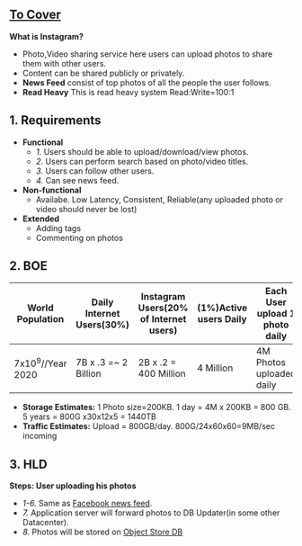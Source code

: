 ## [To Cover](/System-Design/Scalable)

**What is Instagram?** 
  - Photo,Video sharing service here users can upload photos to share them with other users.
  - Content can be shared publicly or privately.
  - **News Feed** consist of top photos of all the people the user follows.
  - **Read Heavy** This is read heavy system Read:Write=100:1

## 1. Requirements
- **Functional**
  - *1.* Users should be able to upload/download/view photos.
  - *2.* Users can perform search based on photo/video titles.
  - *3.* Users can follow other users.
  - *4.* Can see news feed.
- **Non-functional**
  - Availabe. Low Latency, Consistent, Reliable(any uploaded photo or video should never be lost)
- **Extended**
  - Adding tags
  - Commenting on photos

## 2. BOE

|World Population|Daily Internet Users(30%)|Instagram Users(20% of Internet users)|(1%)Active users Daily|Each User upload 1 photo daily|Photos/sec|
|---|---|---|---|---|---|
|7x10<sup>9</sup>//Year 2020|7B x .3 =~ 2 Billion|2B x .2 = 400 Million|4 Million|4M Photos uploaded daily|4M/24 x 60 x 60 = 4Photos/sec|

- **Storage Estimates:** 1 Photo size=200KB. 1 day = 4M x 200KB = 800 GB. 5 years = 800G x30x12x5 = 1440TB
- **Traffic Estimates:** Upload = 800GB/day. 800G/24x60x60=9MB/sec incoming

## 3. HLD

**Steps: User uploading his photos**
- *1-6.* Same as [Facebook news feed](/System-Design/Scalable/facebook/News%20Feed).
- *7.* Application server will forward photos to DB Updater(in some other Datacenter).
- *8.* Photos will be stored on [Object Store DB](/System-Design/Concepts/Databases)
